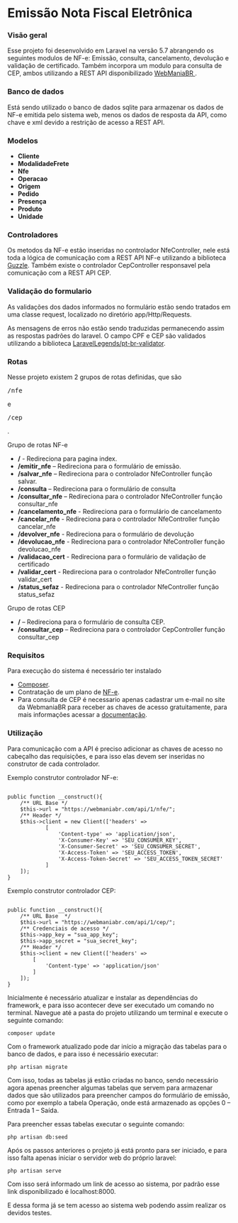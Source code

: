 # Emissão Nota Fiscal Eletrônica

<h3>Visão geral</h3>
<p>Esse projeto foi desenvolvido em Laravel na versão 5.7 abrangendo os seguintes modulos de NF-e: Emissão, consulta, cancelamento, devolução e validação de certificado. Também incorpora um modulo para consulta de CEP, ambos utilizando a REST API disponibilizado <a href="https://webmaniabr.com/docs/rest-api-nfe/">WebManiaBR </a>.</p>

<h3>Banco de dados</h3>
<p>Está sendo utilizado o banco de dados sqlite para armazenar os dados de NF-e emitida pelo sistema web, menos os dados de resposta da API, como chave e xml devido a restrição de acesso a REST API.</p>

<h3>Modelos</h3>
<ul>
    <li><strong>Cliente</strong></li>
    <li><strong>ModalidadeFrete</strong></li>
    <li><strong>Nfe</strong></li>
    <li><strong>Operacao</strong></li>
    <li><strong>Origem</strong></li>
    <li><strong>Pedido</strong></li>
    <li><strong>Presença</strong></li>
    <li><strong>Produto</strong></li>
    <li><strong>Unidade</strong></li>
</ul>

<h3>Controladores</h3>
<p>Os metodos da NF-e estão inseridas no controlador NfeController, nele está toda a lógica de comunicação com a REST API NF-e utilizando a biblioteca <a href="https://github.com/guzzle/guzzle">Guzzle</a>. Também existe o controlador CepController responsavel pela comunicação com a REST API CEP.</p>

<h3>Validação do formulario</h3>
<p>As validações dos dados informados no formulário estão sendo tratados em uma classe request, localizado no diretório app/Http/Requests.</p>
<p>As mensagens de erros não estão sendo traduzidas permanecendo assim as respostas padrões do laravel.
    O campo CPF e CEP são validados utilizando a biblioteca <a href="https://github.com/LaravelLegends/pt-br-validator">LaravelLegends/pt-br-validator</a>.</p>

<h3>Rotas</h3>
<p>Nesse projeto existem 2 grupos de rotas definidas, que são <pre>/nfe</pre> e <pre>/cep</pre>.</p>
<p>Grupo de rotas NF-e</p>
<ul>
    <li><strong>/</strong> - Redireciona para pagina index.</li>
    <li><strong>/emitir_nfe</strong> – Redireciona para o formulário de emissão.</li>
    <li><strong>/salvar_nfe</strong> – Redireciona para o controlador NfeController função salvar.</li>
    <li><strong>/consulta</strong> – Redireciona para o formulário de consulta</li>
    <li><strong>/consultar_nfe</strong> – Redireciona para o controlador NfeController função consultar_nfe</li>
    <li><strong>/cancelamento_nfe</strong> - Redireciona para o formulário de cancelamento</li>
    <li><strong>/cancelar_nfe</strong> - Redireciona para o controlador NfeController função cancelar_nfe</li>
    <li><strong>/devolver_nfe</strong> - Redireciona para o formulário de devolução</li>
    <li><strong>/devolucao_nfe</strong> - Redireciona para o controlador NfeController função devolucao_nfe</li>
    <li><strong>/validacao_cert</strong> - Redireciona para o formulário de validação de certificado</li>
    <li><strong>/validar_cert</strong> - Redireciona para o controlador NfeController função validar_cert</li>
    <li><strong>/status_sefaz</strong> - Redireciona para o controlador NfeController função status_sefaz</li>
</ul>

<p>Grupo de rotas CEP</p>
<ul>
    <li><strong>/</strong> – Redireciona para o formulário de consulta CEP.</li>
    <li><strong>/consultar_cep</strong> – Redireciona para o controlador CepController função consultar_cep</li>
</ul>

<h3>Requisitos</h3>
<p>Para execução do sistema é necessário ter instalado</p>
<ul>
    <li><a href="https://getcomposer.org/download/">Composer</a>.</li>
    <li>Contratação de um plano de <a href="https://webmaniabr.com/smartsales/nota-fiscal-eletronica/">NF-e</a>.</li>
    <li>Para consulta de CEP é necessario apenas cadastrar um e-mail no site da WebmaniaBR para receber as chaves de acesso gratuitamente, para mais informações acessar a <a href="https://webmaniabr.com/docs/rest-api-cep-ibge/">documentação</a>.</li>
</ul>

<h3>Utilização</h3>
<p>Para comunicação com a API é preciso adicionar as chaves de acesso no cabeçalho das requisições, e para isso elas devem ser inseridas no construtor de cada controlador.</p>

<p>Exemplo construtor controlador NF-e:</p>
<pre><code>
public function __construct(){
    /** URL Base */
    $this->url = "https://webmaniabr.com/api/1/nfe/";
    /** Header */
    $this->client = new Client(['headers' => 
            [
                'Content-type' => 'application/json',
                'X-Consumer-Key' => 'SEU_CONSUMER_KEY',
                'X-Consumer-Secret' => 'SEU_CONSUMER_SECRET',
                'X-Access-Token' => 'SEU_ACCESS_TOKEN',
                'X-Access-Token-Secret' => 'SEU_ACCESS_TOKEN_SECRET'
            ]
    ]);
}
</code></pre>

<p>Exemplo construtor controlador CEP:</p>
<pre><code php>
public function __construct(){
    /** URL Base  */
    $this->url = "https://webmaniabr.com/api/1/cep/";
    /** Credenciais de acesso */
    $this->app_key = "sua_app_key";
    $this->app_secret = "sua_secret_key";
    /** Header */
    $this->client = new Client(['headers' => 
        [
            'Content-type' => 'application/json'
        ]
    ]);
}
</code></pre>
<p>Inicialmente é necessário atualizar e instalar as dependências do framework, e para isso acontecer deve ser executado um comando no terminal. Navegue até a pasta do projeto utilizando um terminal e execute o seguinte comando:</p>

<pre><code>composer update</code></pre>

<p>Com o framework atualizado pode dar início a migração das tabelas para o banco de dados, e para isso é necessário executar:</p>

<pre><code>php artisan migrate</code></pre>

<p>Com isso, todas as tabelas já estão criadas no banco, sendo necessário agora apenas preencher algumas tabelas que servem para armazenar dados que são utilizados para preencher campos do formulário de emissão, como por exemplo a tabela Operação, onde está armazenado as opções 0 – Entrada 1 – Saída.</p>
<p>Para preencher essas tabelas executar o seguinte comando:</p>

<pre><code>php artisan db:seed</code></pre>

<p>Após os passos anteriores o projeto já está pronto para ser iniciado, e para isso falta apenas iniciar o servidor web do próprio laravel:</p>

<pre><code>php artisan serve</code></pre>

<p>Com isso será informado um link de acesso ao sistema, por padrão esse link disponibilizado é localhost:8000.</p>
<p>E dessa forma já se tem acesso ao sistema web podendo assim realizar os devidos testes.</p>
